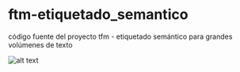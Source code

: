 # ftm-etiquetado_semantico
código fuente del proyecto tfm - etiquetado semántico para grandes volúmenes de texto


![alt text](https://github.com/eduarpar27/ftm-etiquetado_semantico/blob/master/TFM%20-%20Arquitectura%20.jpg)
